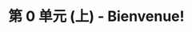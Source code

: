# 第 0 单元 (上) - Bienvenue!

<!-- ## Partie A : C'est en français ! 这就是法语

这一部分的主要学习目标是帮助学生熟悉法语发音，通过听力练习将听到的单词与对应的图片联系起来。这有助于初学者培养对法语的初步语感，并运用已有的语言知识进行图文匹配，进一步增强对法语词汇的认知。

### Vocabulaires 词汇扩展

**hôtel** [otεl] n.m 酒店

**chocolat** [ʃɔkɔla] n.m / adj 巧克力

**restaurant** [ʀɛstoʀɑ̃] n.m 餐厅

**cinéma** [sinema] n.m 电影院

**croissant** [kʀwasɑ̃] n.m 可颂，牛角面包

**train** [tʀɛ̃] n.m 火车

**toilettes** [twalɛt] n.f 卫生间

## Partie B : Bonjour, ça va ? 你好，你好吗？

这一部分的主要学习目标是帮助学生掌握法语中的常见问候与告别表达方式。学生通过对话场景练习如何与他人打招呼、询问对方的状态以及告别。这些内容不仅包括常规的问候（如“Bonjour”）和常见的回应（如“Ça va”），还涵盖了法语中与不同对象（朋友、家人、陌生人等）互动时应使用的礼貌形式。

此外，这部分还训练了社交场合中的基本礼仪，例如握手(serrer la main)或亲吻礼（faire la bise）的使用场合，以帮助学生在实际交流中正确运用这些礼仪。

### 听力短文翻译

![0Ba](../assets/img/0Ba.png)

—— 嗨，卡拉! 你好吗？

—— 是，我很好，你呢？

—— 我很好，谢谢！

![0Bb](../assets/img/0Bb.png)

—— 您好，阿塔尔女士。

—— 您好，莫雷尔先生，您好吗？

—— 我很好，谢谢。您呢？

![0Bc](../assets/img/0Bc.png)

—— 谢谢，再见!

—— 回头见!

![0Bd](../assets/img/0Bd.png)

—— 再见! 明天见!

—— 不，周一见！

![0Be](../assets/img/0Be.png)

—— 祝你们愉快，孩子们 !

—— 谢谢爸爸 ！

### 在法国如何打招呼呢？

| 打招呼用语                                 |          适用场合          |                       人际关系 |                                                       使用场合 |                                                                                             例子 |
| :----------------------------------------- | :------------------------: | -----------------------------: | -------------------------------------------------------------: | -----------------------------------------------------------------------------------------------: |
| **Bonjour / Bonsoir**                      |      正式或非正式场合      |                       任何关系 |                             白天使用 bonjour, 晚上使用 bonsoir |                                               商店等公共场所；商业会议，工作场合；对不太熟悉的人 |
| **Salut**                                  |         非正式场合         | 熟悉的朋友、同学、同事和家人等 |                        相当于英语中的 Hi，用于和熟人随意打招呼 |                                                             不适用于正式场合或对年长者、上司等。 |
| **Coucou**                                 |         非正式场合         |             朋友、熟人之间使用 |                   这个词带有可爱轻松的感觉，通常用于口语或短信 |                                                       跟密友或孩子打招呼，是一种跟亲切的问候方式 |
| **ça va ?/ Comment ça va ?**               | 非正式场合或某些版正式场合 |               朋友，同事，熟人 | 很常见的问候方式，用于表达关心，可独立使用，也可做问候语的后续 | 见面时 salut, ça va ? 相当于英语中的 Hi, how are you ？ 工作场合中也可以跟同事随意问一句 ça va ? |
| **Au revoir**                              |          任何场合          |                         任何人 |                                     结束对话或离开时的告别用语 |                                                     离开商店时跟店员说 Au revoir, bonne journée! |
| **Salut/Ciao**                             |         非正式场合         |                       熟人之间 |                                     结束对话或离开时的告别用语 |                                                                 下课时跟同学说再见 salut 或 ciao |
| **à bientôt/à plus tard/à tout à l'heure** |      更适合非正式场合      |                       熟人之间 |           表示短时间内会再见到对方，通常是双方有预期很快会见面 |    在工作场合下班前对同事说 à bientôt/à plus tard/；跟朋友说再见时说 à tout à l'heure 表示稍后见 |

:::info 握手还是亲吻礼 （Serrer la main ou faire la bise） ？

在法国，打招呼的方式一般有两种：握手和亲吻礼。选择哪种方式取决于具体的场合和人际关系。

-   **商业或正式环境：**

    在正式场合，应选择握手作为打招呼的方式。握手时，务必注视对方的眼睛，这被视为对对方的尊重与礼貌。同时，使用 **vous**（您）来称呼对方，以体现正式性。

-   **亲友、熟人或同事之间：**

    在与亲友或熟人见面时，通常会采用亲吻礼。亲吻时，轻轻地在对方的脸颊两侧“空气吻”。亲吻的次数可能因地区而异，通常为两次，但在某些地区可能是三次或四次。在这种情况下，通常使用 tu（你）来称呼对方，显得更为亲密。
    :::

### Vocabulaires 词汇扩展

**bonjour** [bɔ̃ʒuʁ] 您好

**salut** [saly] 你好/再见

**madame** [madam] n 女士/夫人

**monsieur** [mɔ̃sjø] n 先生

**merci** [mɛʁsi] 谢谢

**à demain** [a-dəmɛ̃] 明天见

**au revoir** [o- ʁəvwaʁ] 再见

**bonne journée** [bɔn-ʒuʁne] 祝你有美好的一天

**enfant** [ɑ̃fɑ̃] n 孩子

**papa** [papa] n 爸爸

**ami(e)** [ami] n 朋友

**inconnu(e)** [ɛ̃kɔny] n 陌生人

**famille** [fa.mij] n.f 家庭， 家人

## Partie C : L'alphabet 字母表

参考[法语字母 A-Z](./02-alphabet.md)章节。

## Partie D : Je m'appelle... 我叫……

这一部分我们学习了如何用法语自我介绍，并初步接触代词的用法。

### 自我介绍

在法语中，自我介绍时通常有两种常用表达：

-   Je m'appelle... 表示“我叫……”。
-   Je suis... 表示“我是……”。

如课上我们接触到的例句：
—— Bonjour, je m'appelle Diego.（你好，我叫迭戈。）

—— Bonjour, Diego.（你好，迭戈。）

两种表达方式都很常见，尤其是 "je m'appelle" 更常用于告诉别人你的名字。

### 代词

接下来，我们看看代词在自我介绍中的使用。观察以下对话：

—— **Moi**, je **m**'appelle Louise, et **vous** ?（我叫露易丝，那您呢？）

—— Et **moi**, je **m**'appelle Léo.（我叫莱奥。）

在法语中，代词分很多中，如主语代词，直宾或间宾代词，自反代词，还有重读人称代词。

在上面的例句中，主要涉及两种代词用法：

-   **自反代词（Pronom réfléchi**）
    自反代词是指在句子中用于指代主语自身的代词，用来表示主语的动作作用于自身。它帮助构成自反动词，并且在句子中承担宾语的角色。例如，在动词 **s'appeler** 中的 **se** 就是自反代词。

-   **重读人称代词 (le pronom personnel tonique)**
    重读人称代词用于强调主语，**Moi**, je m'appelle Louise。

    有时也可在省略句中使用。例如在对话中 **et vous ?** 实际上是对 Et vous, comment vous appelez-vous ? （那您叫什么名字？）的简化，就是不需要主语和动词的搭配而直接使用重读代词。由于上下文已经清楚地指向了对方的动作，主语和动词变得不必要。我们只保留重读代词，即 vous，用来反问对方。

下面表格展示了法语中的人称代词，分为主语人称代词和重读人称代词。
| | 主语人称代词 | 自反代词|重读人称代词 |
| :------ | :----------: |:----------: | -------------------------------------: |
| 我 | je | me(m') |<span style={{color:"red"}}>moi</span> |
| 你 | tu | te(t')|<span style={{color:"red"}}>toi</span> |
| 他 | il | <span style={{color:"green"}}>se(s')</span> |<span style={{color:"red"}}>lui</span> |
| 她 | elle |<span style={{color:"green"}}>se(s')</span> | elle |
| 我们 | nous |nous| nous |
| 你们/您 | vous |vous| vous |
| 他们 | ils |<span style={{color:"green"}}>se(s')</span> | <span style={{color:"red"}}>eux</span> |
| 她们 | elles | <span style={{color:"green"}}>se(s')</span> |elles |

:::note 省略形式（me/m'，te/t'，se/s')

-   在以元音或哑音 h 开头的动词前，自反代词的形式会发生缩合，即：

    -   me → m'
    -   te → t'
    -   se → s'

-   这种缩合形式在法语中是为了保持发音的流畅性，以避免两个元音之间的停顿。
    例如 s'appeler (se + appeler) 动词原形：
    | | s'appeler |
    | :------ | :----------: |
    | 我叫 | je m'appelle |
    | 你叫 | tu t'appelles |
    | 他叫 | il s'appelle |
    | 她叫 | elle s'appelle |
    | 我们叫 | nous nous appelons |
    | 你们叫/您叫| vous vous appelez |
    | 他们叫| ils s'appellent |
    | 她们叫 | elles s'appellent |

::: -->

